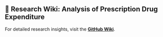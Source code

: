 
## 📖 Research Wiki: Analysis of Prescription Drug Expenditure
For detailed research insights, visit the **[GitHub Wiki](https://github.com/Vinmathiiyappan/Research-Impact-of-Epilepsy-Disclosure/wiki)**.
